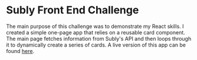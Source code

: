 # Subly Front End Challenge

The main purpose of this challenge was to demonstrate my React skills. I created a simple one-page app that relies on a reusable card component. The main page fetches  information from Subly's API and then loops through it to dynamically create a series of cards. A live version of this app can be found [here](https://sublytask.vercel.app/).
